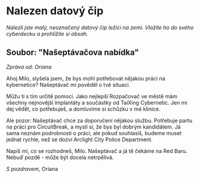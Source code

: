 # **Nalezen datový čip**

_Nalezli jste malý, neoznačený datový čip ležící na zemi. Vložíte ho do svého cyberdecku a prohlížíte si obsah._

## Soubor: "Našeptávačova nabídka"

_Zpráva od: Oriana_

Ahoj Milo, slyšela jsem, že bys mohl potřebovat nějakou práci na kybernetice? Našeptávač mi pověděl o tvé situaci.

Můžu ti s tím určitě pomoci. Jako nejlepší Rozpačovač ve městě mám všechny nejnovější implantáty a součástky od TaiXing Cybernetic. Jen mi dej vědět, co potřebuješ, a domluvíme si schůzku v mé klinice.

Ale pozor: Našeptávač chce za doporučení nějakou službu. Potřebuje partu na práci pro CircuitBreak, a myslí si, že bys byl dobrým kandidátem. Já sama neznám podrobnosti o práci, ale pokud souhlasíš, budeme muset jednat rychle, než se dozví Arclight City Police Department.

Napiš mi, co se rozhodneš, Milo. Našeptávač a já tě čekáme na Red Baru. Nebuď pozdě - může být docela netrpělivá.

_S pozdravem,_
Oriana
